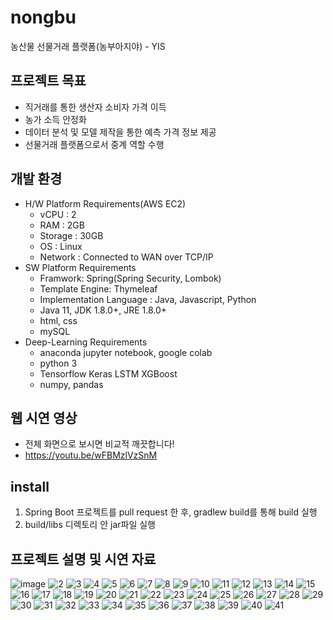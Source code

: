 # nongbu
농산물 선물거래 플랫폼(농부아지야) - YIS

## 프로젝트 목표
- 직거래를 통한 생산자 소비자 가격 이득
- 농가 소득 안정화
- 데이터 분석 및 모델 제작을 통한 예측 가격 정보 제공
- 선물거래 플랫폼으로서 중계 역할 수행

## 개발 환경
- H/W Platform Requirements(AWS EC2)
  - vCPU : 2
  - RAM : 2GB
  - Storage : 30GB
  - OS : Linux
  - Network : Connected to WAN over TCP/IP
- SW Platform Requirements
  - Framwork: Spring(Spring Security, Lombok)
  - Template Engine: Thymeleaf
  - Implementation Language : Java, Javascript, Python 
  - Java 11, JDK 1.8.0+, JRE 1.8.0+
  - html, css
  - mySQL
- Deep-Learning Requirements
  - anaconda jupyter notebook, google colab
  - python 3
  - Tensorflow Keras LSTM XGBoost
  - numpy, pandas

## 웹 시연 영상
- 전체 화면으로 보시면 비교적 깨끗합니다!
- <https://youtu.be/wFBMzlVzSnM>

## install
1. Spring Boot 프로젝트를 pull request 한 후, gradlew build를 통해 build 실행
2. build/libs 디렉토리 안 jar파일 실행

## 프로젝트 설명 및 시연 자료
![image](https://user-images.githubusercontent.com/123279529/223429016-ec041ded-9ba8-4f8b-818f-2c1930e8baf2.png)
![2](https://user-images.githubusercontent.com/123279529/223429257-7b9e17a9-2f86-4334-b8cf-3124e7c8f978.png)
![3](https://user-images.githubusercontent.com/123279529/223429776-26e04b6b-1cf1-4458-98fb-7dad73491806.png)
![4](https://user-images.githubusercontent.com/123279529/223429809-e581d284-3ce9-4ef5-843f-3abf87ae436c.png)
![5](https://user-images.githubusercontent.com/123279529/223429821-dd30e695-921e-4a27-9d20-81fc058caeb4.png)
![6](https://user-images.githubusercontent.com/123279529/223429824-d28d75eb-46e5-4b08-bd61-0bcc714e3ad7.png)
![7](https://user-images.githubusercontent.com/123279529/223429827-e1d76932-2e73-4945-b6b8-8bcbaf183023.png)
![8](https://user-images.githubusercontent.com/123279529/223429831-11240fed-a9a5-46fe-ba51-fd5890b72514.png)
![9](https://user-images.githubusercontent.com/123279529/223429833-ecdc6b33-8f30-4e32-92ec-74ae25ea3cdb.png)
![10](https://user-images.githubusercontent.com/123279529/223429834-5a906339-d9f7-4ce2-9be9-536dfd053b1b.png)
![11](https://user-images.githubusercontent.com/123279529/223429838-4d8be326-ca82-4db2-9b4a-528ce8168b24.png)
![12](https://user-images.githubusercontent.com/123279529/223429840-e5c453ed-5e08-4cb5-bb2a-e8011260c1f6.png)
![13](https://user-images.githubusercontent.com/123279529/223429842-eb68c498-492f-4388-8fef-34ff38b5ba8a.png)
![14](https://user-images.githubusercontent.com/123279529/223429843-0510710b-219d-4d48-96c3-a746b5545500.png)
![15](https://user-images.githubusercontent.com/123279529/223429847-e3aa741b-2e74-4531-9e47-ca42515b1f3a.png)
![16](https://user-images.githubusercontent.com/123279529/223429850-6c283809-1e6b-4f89-ada7-4cdc9fc82e6e.png)
![17](https://user-images.githubusercontent.com/123279529/223429855-d2297eef-e0a6-414c-b975-7811ad276f15.png)
![18](https://user-images.githubusercontent.com/123279529/223429856-10ddd4e4-adf0-4d42-9623-5194b5dfa6d8.png)
![19](https://user-images.githubusercontent.com/123279529/223429858-ab918bb1-9939-4f30-a013-915637d056e8.png)
![20](https://user-images.githubusercontent.com/123279529/223429861-091135e9-2ddc-415d-a1d0-84bf6cc58e80.png)
![21](https://user-images.githubusercontent.com/123279529/223429865-b5365458-65d6-4365-a8cb-eb3ea0ccf033.png)
![22](https://user-images.githubusercontent.com/123279529/223429866-3d723441-dc00-419e-a6ca-458c2acafb65.png)
![23](https://user-images.githubusercontent.com/123279529/223429867-a92e279d-cc44-469a-9380-247e2d22cd39.png)
![24](https://user-images.githubusercontent.com/123279529/223429869-872a99d8-5e3f-401a-b34c-b2e3a9e88f14.png)
![25](https://user-images.githubusercontent.com/123279529/223429871-ead6a92b-a944-4826-adcf-e434cd241b92.png)
![26](https://user-images.githubusercontent.com/123279529/223429874-33b5d526-ef69-4266-b396-cba41223864f.png)
![27](https://user-images.githubusercontent.com/123279529/223429875-3b5125f9-7720-419b-bf61-f59ac98bcc3b.png)
![28](https://user-images.githubusercontent.com/123279529/223429877-69960669-b534-4ae7-912e-273e110dcd05.png)
![29](https://user-images.githubusercontent.com/123279529/223429881-d241c9b7-283d-496a-a0c6-1539c0bb584b.png)
![30](https://user-images.githubusercontent.com/123279529/223429883-6f075539-c6ba-4107-847e-dbe2eb7537fe.png)
![31](https://user-images.githubusercontent.com/123279529/223429886-5b0fa059-673f-4e7d-860f-8921ee01de54.png)
![32](https://user-images.githubusercontent.com/123279529/223429887-b85865c0-f128-4058-9867-cc33afe65e2b.png)
![33](https://user-images.githubusercontent.com/123279529/223429889-7dad473d-fcc5-46b7-b4d7-40286c0fa158.png)
![34](https://user-images.githubusercontent.com/123279529/223429892-26c36302-7da5-4298-ae75-f0eb723afd0f.png)
![35](https://user-images.githubusercontent.com/123279529/223429894-ecc40b10-717f-4469-ac46-c70398e37e0d.png)
![36](https://user-images.githubusercontent.com/123279529/223429900-a4b41a9b-30f7-44bb-a95a-beaa64d296e4.png)
![37](https://user-images.githubusercontent.com/123279529/223429901-1a62813e-ff99-472f-bfe4-de1cdcc7e09c.png)
![38](https://user-images.githubusercontent.com/123279529/223429903-0cccdf07-8057-4382-9612-44f1220bb71d.png)
![39](https://user-images.githubusercontent.com/123279529/223429905-ec71368d-c9ba-45aa-a6ad-b2b1161620fc.png)
![40](https://user-images.githubusercontent.com/123279529/223429906-154eb402-fd6b-4969-8d9d-a5e7c3f8ec66.png)
![41](https://user-images.githubusercontent.com/123279529/223429909-a0c1a5da-b459-4bcd-b72b-47c97fc36837.png)
